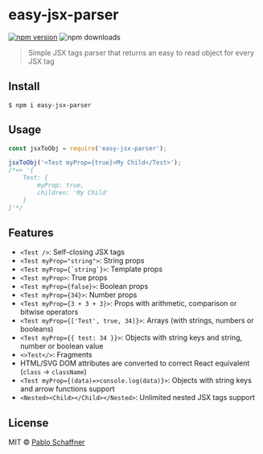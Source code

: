 # easy-jsx-parser

[![npm version](https://img.shields.io/npm/v/easy-jsx-parser)](https://www.npmjs.com/package/easy-jsx-parser) ![npm downloads](https://img.shields.io/npm/dm/easy-jsx-parser)

> Simple JSX tags parser that returns an easy to read object for every JSX tag

## Install

```
$ npm i easy-jsx-parser
```

## Usage

```js
const jsxToObj = require('easy-jsx-parser');

jsxToObj('<Test myProp={true}>My Child</Test>');
/*=> '{ 
    Test: {
        myProp: true,
        children: 'My Child'
    }
}'*/
```

## Features

* `<Test />`: Self-closing JSX tags
* `<Test myProp="string">`: String props
* `` <Test myProp={`string`}> ``: Template props
* `<Test myProp>`: True props
* `<Test myProp={false}>`: Boolean props
* `<Test myProp={34}>`: Number props
* `<Test myProp={3 + 3 + 3}>`: Props with arithmetic, comparison or bitwise operators
* `<Test myProp={['Test', true, 34]}>`: Arrays (with strings, numbers or booleans)
* `<Test myProp={{ test: 34 }}>`: Objects with string keys and string, number or boolean value
* `<>Test</>`: Fragments
* HTML/SVG DOM attributes are converted to correct React equivalent (`class` -> `className`)
* `<Test myProp={(data)=>console.log(data)}>`: Objects with string keys and arrow functions support
* `<Nested><Child></Child></Nested>`: Unlimited nested JSX tags support

## License

MIT © [Pablo Schaffner](https://www.github.com/puntorigen)
